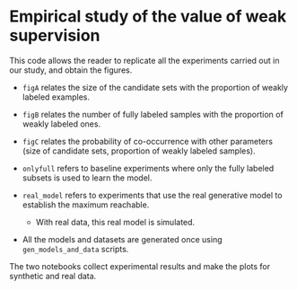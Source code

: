 # Empirical study of the value of weak supervision 

This code allows the reader to replicate all the experiments carried out in our study, and obtain the figures.

- `figA` relates the size of the candidate sets with the proportion of weakly labeled examples.
- `figB` relates the number of fully labeled samples with the proportion of weakly labeled ones.
- `figC` relates the probability of co-occurrence with other parameters (size of candidate sets, proportion of weakly labeled samples).

- `onlyfull` refers to baseline experiments where only the fully labeled subsets is used to learn the model.
- `real_model` refers to experiments that use the real generative model to establish the maximum reachable.
  - With real data, this real model is simulated.
- All the models and datasets are generated once using `gen_models_and_data` scripts.

The two notebooks collect experimental results and make the plots for synthetic and real data.